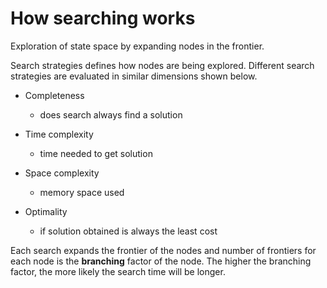 # How searching works

Exploration of state space by expanding nodes in the frontier.

Search strategies defines how nodes are being explored. Different search strategies are evaluated in similar dimensions shown below.

- Completeness
  - does search always find a solution

- Time complexity
  - time needed to get solution

- Space complexity
  - memory space used
  
- Optimality
  - if solution obtained is always the least cost

Each search expands the frontier of the nodes and number of frontiers for each node is the **branching** factor of the node. The higher the branching factor, the more likely the search time will be longer.